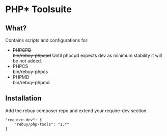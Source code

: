 # PHP* Toolsuite

## What?

Contains scripts and configurations for:

* ~~PHPCPD~~  
  ~~bin/rebuy-phpcpd~~
  Until phpcpd expects dev as minimum stability it will be not added.
* PHPCS  
  bin/rebuy-phpcs
* PHPMD  
  bin/rebuy-phpmd

## Installation

Add the rebuy composer repo and extend your require-dev section.

    "require-dev": {
        "rebuy/php-tools": "1.*"
    }
